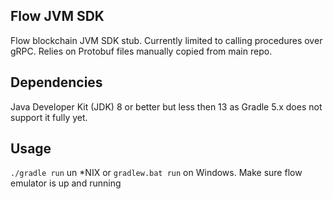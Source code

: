 ## Flow JVM SDK

Flow blockchain JVM SDK stub. Currently limited to calling procedures over gRPC. 
Relies on Protobuf files manually copied from main repo.

## Dependencies
Java Developer Kit (JDK) 8 or better but less then 13 as Gradle 5.x does not support it fully yet.

## Usage
`./gradle run` un *NIX or `gradlew.bat run` on Windows. Make sure flow emulator is up and running

